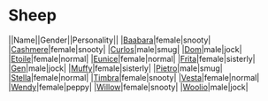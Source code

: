 # Sheep

||Name||Gender||Personality||
|[Baabara](github.com/lindsaygelle/animalcrossing/villager/sheep/baabara)|female|snooty|
|[Cashmere](github.com/lindsaygelle/animalcrossing/villager/sheep/cashmere)|female|snooty|
|[Curlos](github.com/lindsaygelle/animalcrossing/villager/sheep/curlos)|male|smug|
|[Dom](github.com/lindsaygelle/animalcrossing/villager/sheep/dom)|male|jock|
|[Etoile](github.com/lindsaygelle/animalcrossing/villager/sheep/etoile)|female|normal|
|[Eunice](github.com/lindsaygelle/animalcrossing/villager/sheep/eunice)|female|normal|
|[Frita](github.com/lindsaygelle/animalcrossing/villager/sheep/frita)|female|sisterly|
|[Gen](github.com/lindsaygelle/animalcrossing/villager/sheep/gen)|male|jock|
|[Muffy](github.com/lindsaygelle/animalcrossing/villager/sheep/muffy)|female|sisterly|
|[Pietro](github.com/lindsaygelle/animalcrossing/villager/sheep/pietro)|male|smug|
|[Stella](github.com/lindsaygelle/animalcrossing/villager/sheep/stella)|female|normal|
|[Timbra](github.com/lindsaygelle/animalcrossing/villager/sheep/timbra)|female|snooty|
|[Vesta](github.com/lindsaygelle/animalcrossing/villager/sheep/vesta)|female|normal|
|[Wendy](github.com/lindsaygelle/animalcrossing/villager/sheep/wendy)|female|peppy|
|[Willow](github.com/lindsaygelle/animalcrossing/villager/sheep/willow)|female|snooty|
|[Woolio](github.com/lindsaygelle/animalcrossing/villager/sheep/woolio)|male|jock|
